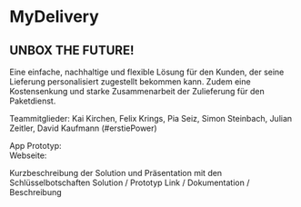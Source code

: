 <h1>MyDelivery</h1>

<h2>UNBOX THE FUTURE!</h2>

<p>Eine einfache, nachhaltige und flexible Lösung für den Kunden, der seine Lieferung personalisiert zugestellt bekommen kann. Zudem eine Kostensenkung und starke Zusammenarbeit der Zulieferung für den Paketdienst.</p>

<p>Teammitglieder: Kai Kirchen, Felix Krings, Pia Seiz, Simon Steinbach, Julian Zeitler, David Kaufmann (#erstiePower)</p>

<p>App Prototyp: <br>
Webseite: <br>
</p>

Kurzbeschreibung der Solution und Präsentation mit den Schlüsselbotschaften
Solution / Prototyp Link / Dokumentation / Beschreibung
